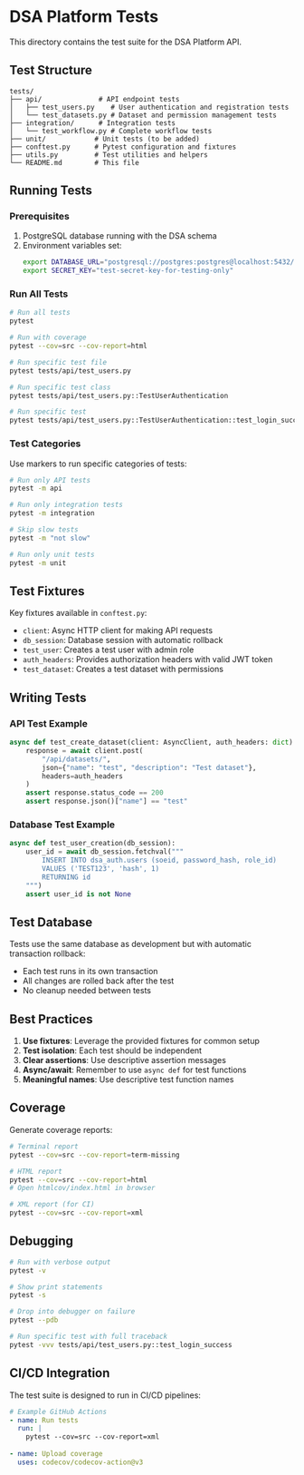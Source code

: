 # DSA Platform Tests

This directory contains the test suite for the DSA Platform API.

## Test Structure

```
tests/
├── api/              # API endpoint tests
│   ├── test_users.py    # User authentication and registration tests
│   └── test_datasets.py # Dataset and permission management tests
├── integration/      # Integration tests
│   └── test_workflow.py # Complete workflow tests
├── unit/            # Unit tests (to be added)
├── conftest.py      # Pytest configuration and fixtures
├── utils.py         # Test utilities and helpers
└── README.md        # This file
```

## Running Tests

### Prerequisites

1. PostgreSQL database running with the DSA schema
2. Environment variables set:
   ```bash
   export DATABASE_URL="postgresql://postgres:postgres@localhost:5432/postgres"
   export SECRET_KEY="test-secret-key-for-testing-only"
   ```

### Run All Tests

```bash
# Run all tests
pytest

# Run with coverage
pytest --cov=src --cov-report=html

# Run specific test file
pytest tests/api/test_users.py

# Run specific test class
pytest tests/api/test_users.py::TestUserAuthentication

# Run specific test
pytest tests/api/test_users.py::TestUserAuthentication::test_login_success
```

### Test Categories

Use markers to run specific categories of tests:

```bash
# Run only API tests
pytest -m api

# Run only integration tests
pytest -m integration

# Skip slow tests
pytest -m "not slow"

# Run only unit tests
pytest -m unit
```

## Test Fixtures

Key fixtures available in `conftest.py`:

- `client`: Async HTTP client for making API requests
- `db_session`: Database session with automatic rollback
- `test_user`: Creates a test user with admin role
- `auth_headers`: Provides authorization headers with valid JWT token
- `test_dataset`: Creates a test dataset with permissions

## Writing Tests

### API Test Example

```python
async def test_create_dataset(client: AsyncClient, auth_headers: dict):
    response = await client.post(
        "/api/datasets/",
        json={"name": "test", "description": "Test dataset"},
        headers=auth_headers
    )
    assert response.status_code == 200
    assert response.json()["name"] == "test"
```

### Database Test Example

```python
async def test_user_creation(db_session):
    user_id = await db_session.fetchval("""
        INSERT INTO dsa_auth.users (soeid, password_hash, role_id)
        VALUES ('TEST123', 'hash', 1)
        RETURNING id
    """)
    assert user_id is not None
```

## Test Database

Tests use the same database as development but with automatic transaction rollback:
- Each test runs in its own transaction
- All changes are rolled back after the test
- No cleanup needed between tests

## Best Practices

1. **Use fixtures**: Leverage the provided fixtures for common setup
2. **Test isolation**: Each test should be independent
3. **Clear assertions**: Use descriptive assertion messages
4. **Async/await**: Remember to use `async def` for test functions
5. **Meaningful names**: Use descriptive test function names

## Coverage

Generate coverage reports:

```bash
# Terminal report
pytest --cov=src --cov-report=term-missing

# HTML report
pytest --cov=src --cov-report=html
# Open htmlcov/index.html in browser

# XML report (for CI)
pytest --cov=src --cov-report=xml
```

## Debugging

```bash
# Run with verbose output
pytest -v

# Show print statements
pytest -s

# Drop into debugger on failure
pytest --pdb

# Run specific test with full traceback
pytest -vvv tests/api/test_users.py::test_login_success
```

## CI/CD Integration

The test suite is designed to run in CI/CD pipelines:

```yaml
# Example GitHub Actions
- name: Run tests
  run: |
    pytest --cov=src --cov-report=xml
    
- name: Upload coverage
  uses: codecov/codecov-action@v3
```